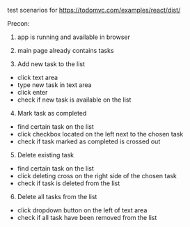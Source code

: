 test scenarios for https://todomvc.com/examples/react/dist/

Precon:

1. app is running and available in browser
2. main page already contains tasks

3. Add new task to the list

-   click text area
-   type new task in text area
-   click enter
-   check if new task is available on the list

4. Mark task as completed

-   find certain task on the list
-   click checkbox located on the left next to the chosen task
-   check if task marked as completed is crossed out

5. Delete existing task

-   find certain task on the list
-   click deleting cross on the right side of the chosen task
-   check if task is deleted from the list

6. Delete all tasks from the list

-   click dropdown button on the left of text area
-   check if all task have been removed from the list
